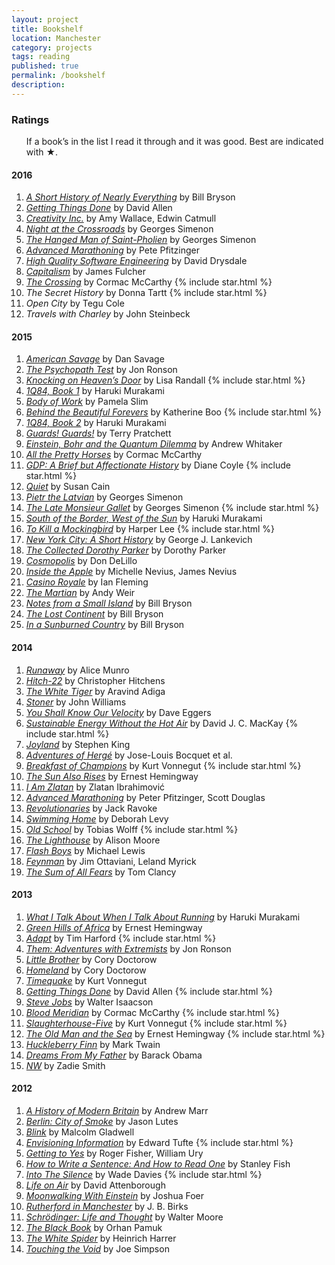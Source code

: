 ```yaml
---
layout: project
title: Bookshelf
location: Manchester
category: projects
tags: reading
published: true
permalink: /bookshelf
description:
---
```


<!-- <section> -->

<!-- <aside class="sidebox">

<h1>Wishlist</h1>

If you would like to contribute to this habit, I&rsquo;m always delighted to 
from my wishlist.

</aside> -->

<!-- </section> -->

<section>

<aside class="sidebox">

<h1>Ratings</h1>

<ul>If a book&rsquo;s in the list I read it through and it was good. Best are indicated with <span class="rating">&#9733;</span>.</ul>

</aside>

<h4>2016</h4>

<ol>
<li><em><a href="http://www.amazon.co.uk/dp/0552997048">A Short History of Nearly Everything</a></em> by Bill Bryson</li>
<li><em><a href=" http://www.amazon.co.uk/dp/0349408947">Getting Things Done</a></em> by David Allen</li>
<li><em><a href="https://www.amazon.co.uk/dp/0593070097">Creativity Inc.</a></em> by Amy Wallace, Edwin Catmull</li>
<li><em><a href="https://www.amazon.co.uk/dp/0141393483">Night at the Crossroads</a></em> by Georges Simenon</li>
<li><em><a href="https://www.amazon.co.uk/dp/0141393459">The Hanged Man of Saint-Pholien</a></em> by Georges Simenon</li>
<li><em><a href="https://www.amazon.co.uk/dp/0736074600">Advanced Marathoning</a></em> by Pete Pfitzinger</li>
<li><em><a href="http://www.lurklurk.org/hqse/hqse.html">High Quality Software Engineering</a></em> by David Drysdale</li>  
<li><em><a href="https://www.amazon.co.uk/dp/0198726074">Capitalism</a></em> by James Fulcher</li>
<li><em><a href="https://www.amazon.co.uk/dp/0330511246">The Crossing</a></em> by Cormac McCarthy {% include star.html %}</li>
<li><em>The Secret History</a></em> by Donna Tartt {% include star.html %}</li>
<li><em>Open City</a></em> by Tegu Cole</li> 
<li><em>Travels with Charley</a></em> by John Steinbeck</li>

</ol>

<!-- <li><em><a href="LINK">TITLE</a></em> by AUTHOR</li> -->

<h4>2015</h4>

<ol>
<li><em><a href="http://amzn.to/1BFVpEh">American Savage</a></em> by Dan Savage</li>
<li><em><a href="http://amzn.to/1BuKIX6">The Psychopath Test</a></em> by Jon Ronson</li>
<li><em><a href="http://www.amazon.co.uk/gp/product/0099532085">Knocking on Heaven&rsquo;s Door</a></em> by Lisa Randall {% include star.html %}</li>
<li><em><a href="http://www.amazon.co.uk/1Q84-Books-1-2-3/dp/0099578077">1Q84, Book 1</a></em> by Haruki Murakami</li>
<li><em><a href="http://www.amazon.co.uk/Body-Work-Finding-Thread-Together/dp/1591846196/">Body of Work</a></em> by Pamela Slim</li>
<li><em><a href="http://www.amazon.co.uk/Behind-Beautiful-Forevers-Death-Mumbai/dp/1846274494">Behind the Beautiful Forevers</a></em> by Katherine Boo {% include star.html %}</li>
<li><em><a href="http://www.amazon.co.uk/1Q84-Books-1-2-3/dp/0099578077">1Q84, Book 2</a></em> by Haruki Murakami</li>
<li><em><a href="http://www.amazon.co.uk/Guards-Discworld-City-Watch-Collection/dp/1473200180/">Guards! Guards!</a></em> by Terry Pratchett</li>
<li><em><a href="http://www.amazon.co.uk/Einstein-Bohr-Quantum-Dilemma-Information/dp/0521671027">Einstein, Bohr and the Quantum Dilemma</a></em> by Andrew Whitaker</li>
<li><em><a href="http://www.amazon.co.uk/All-Pretty-Horses-Border-Trilogy/dp/0330510932/">All the Pretty Horses</a></em> by Cormac McCarthy</li>
<li><em><a href="http://www.amazon.co.uk/GDP-Brief-but-Affectionate-History/dp/0691169853">GDP: A Brief but Affectionate History</a></em> by Diane Coyle {% include star.html %}</li>
<li><em><a href="http://www.amazon.co.uk/dp/0141029196">Quiet</a></em> by Susan Cain</li>

<li><em><a href="http://www.amazon.co.uk/dp/0141392738">Pietr the Latvian</a></em> by Georges Simenon</li>
<li><em><a href="http://www.amazon.co.uk/dp/0141393378">The Late Monsieur Gallet</a></em> by Georges Simenon {% include star.html %}</li>
<li><em><a href="http://www.amazon.co.uk/dp/0099448572">South of the Border, West of the Sun</a></em> by Haruki Murakami</li>
<li><em><a href="http://www.amazon.co.uk/dp/0099549484">To Kill a Mockingbird</a></em> by Harper Lee {% include star.html %}</li>
<li><em><a href="http://www.amazon.co.uk/dp/0814751865">New York City: A Short History</a></em> by George J. Lankevich</li>
<li><em><a href="http://www.amazon.co.uk/dp/014118258X">The Collected Dorothy Parker</a></em> by Dorothy Parker</li>
<li><em><a href="http://www.amazon.co.uk/dp/0330524933">Cosmopolis</a></em> by Don DeLillo</li>
<li><em><a href="http://www.amazon.co.uk/dp/141658997X">Inside the Apple</a></em> by Michelle Nevius, James Nevius</li>
<li><em><a href="http://www.amazon.co.uk/dp/0099576856">Casino Royale</a></em> by Ian Fleming</li>
<li><em><a href="http://www.amazon.co.uk/dp/1785031139">The Martian</a></em> by Andy Weir</li>
<li><em><a href="http://www.amazon.co.uk/dp/1784161195">Notes from a Small Island</a></em> by Bill Bryson</li>
<li><em><a href="http://www.amazon.co.uk/dp/0552998087">The Lost Continent</a></em> by Bill Bryson</li>
<li><em><a href="http://www.amazon.co.uk/dp/1784161837">In a Sunburned Country</a></em> by Bill Bryson</li>
</ol>




</section>

<section>

<h4>2014</h4>

<ol>
<li><em><a href="http://amzn.to/13Wp2FR">Runaway</a></em> by Alice Munro</li>
<li><em><a href="http://amzn.to/14s76nX">Hitch-22</a></em> by Christopher Hitchens</li>
<li><em><a href="http://amzn.to/17fI5NL">The White Tiger</a></em> by Aravind Adiga</li>
<li><em><a href="http://amzn.to/1Ki2ilg">Stoner</a></em> by John Williams</li>
<li><em><a href="http://amzn.to/1xO0zxp">You Shall Know Our Velocity</a></em> by Dave Eggers</li>
<li><em><a href="http://amzn.to/1xzHcK3">Sustainable Energy Without the Hot Air</a></em> by David J. C. MacKay {% include star.html %}</li>
<li><em><a href="http://amzn.to/1FgtfWz">Joyland</a></em> by Stephen King</li>
<li><em><a href="http://amzn.to/1BDKuea">Adventures of Hergé</a></em> by Jose-Louis Bocquet et al.</li>
<li><em><a href="http://amzn.to/1ywfPBS">Breakfast of Champions</a></em> by Kurt Vonnegut {% include star.html %}</li>
<li><em><a href="http://amzn.to/1BuNICR">The Sun Also Rises</a></em> by Ernest Hemingway</li>
<li><em><a href="http://amzn.to/1BuNM5q">I Am Zlatan</a></em> by Zlatan Ibrahimović</li>
<li><em><a href="http://amzn.to/1FgtGQv">Advanced Marathoning</a></em> by Peter Pfitzinger, Scott Douglas</li>
<li><em><a href="#">Revolutionaries</a></em> by Jack Ravoke</li>
<li><em><a href="http://amzn.to/13WpF2n">Swimming Home</a></em> by Deborah Levy</li>
<li><em><a href="http://amzn.to/1wRTzf5">Old School</a></em> by Tobias Wolff {% include star.html %}</li>
<li><em><a href="http://amzn.to/1xO5rWn">The Lighthouse</a></em> by Alison Moore</li>
<li><em><a href="http://amzn.to/1Ki2YHg">Flash Boys</a></em> by Michael Lewis</li>
<li><em><a href="http://amzn.to/1xO1lui">Feynman</a></em> by Jim Ottaviani, Leland Myrick</li>
<li><em><a href="http://amzn.to/1HFNZo8">The Sum of All Fears</a></em> by Tom Clancy</li>
</ol>

</section>

<section>

<h4>2013</h4>

<ol>
<li><em><a href="/">What I Talk About When I Talk About Running</a></em> by Haruki Murakami</li>
<li><em><a href="/">Green Hills of Africa</a></em> by Ernest Hemingway</li>
<li><em><a href="/">Adapt</a></em> by Tim Harford {% include star.html %}</li>
<li><em><a href="/">Them: Adventures with Extremists</a></em> by Jon Ronson</li>
<li><em><a href="/">Little Brother</a></em> by Cory Doctorow</li>
<li><em><a href="/">Homeland</a></em> by Cory Doctorow</li>
<li><em><a href="/">Timequake</a></em> by Kurt Vonnegut</li>
<li><em><a href="/">Getting Things Done</a></em> by David Allen {% include star.html %}</li>
<li><em><a href="/">Steve Jobs</a></em> by Walter Isaacson</li>
<li><em><a href="/">Blood Meridian</a></em> by Cormac McCarthy {% include star.html %}</li>
<li><em><a href="/">Slaughterhouse-Five</a></em> by Kurt Vonnegut {% include star.html %}</li>
<li><em><a href="/">The Old Man and the Sea</a></em> by Ernest Hemingway {% include star.html %}</li>
<li><em><a href="/">Huckleberry Finn</a></em> by Mark Twain</li>
<li><em><a href="/">Dreams From My Father</a></em> by Barack Obama</li>
<li><em><a href="/">NW</a></em> by Zadie Smith</li>
</ol>

</section>

<section>

<h4>2012</h4>

<ol>
<li><em><a href="/">A History of Modern Britain</a></em> by Andrew Marr</li>
<li><em><a href="/">Berlin: City of Smoke</a></em> by Jason Lutes</li>
<li><em><a href="/">Blink</a></em> by Malcolm Gladwell</li>
<li><em><a href="/">Envisioning Information</a></em> by Edward Tufte {% include star.html %}</li>
<li><em><a href="/">Getting to Yes</a></em> by Roger Fisher, William Ury</li>
<li><em><a href="/">How to Write a Sentence: And How to Read One</a></em> by Stanley Fish</li>
<li><em><a href="/">Into The Silence</a></em> by Wade Davies {% include star.html %}</li>
<li><em><a href="/">Life on Air</a></em> by David Attenborough</li>
<li><em><a href="/">Moonwalking With Einstein</a></em> by Joshua Foer</li>
<li><em><a href="/">Rutherford in Manchester</a></em> by J. B. Birks</li>
<li><em><a href="/">Schrödinger: Life and Thought</a></em> by Walter Moore</li>
<li><em><a href="/">The Black Book</a></em> by Orhan Pamuk</li>
<li><em><a href="/">The White Spider</a></em> by Heinrich Harrer</li>
<li><em><a href="/">Touching the Void</a></em> by Joe Simpson</li>
</ol>

</section>

<!-- <section>

<h4>Earlier</h4>

</section> -->